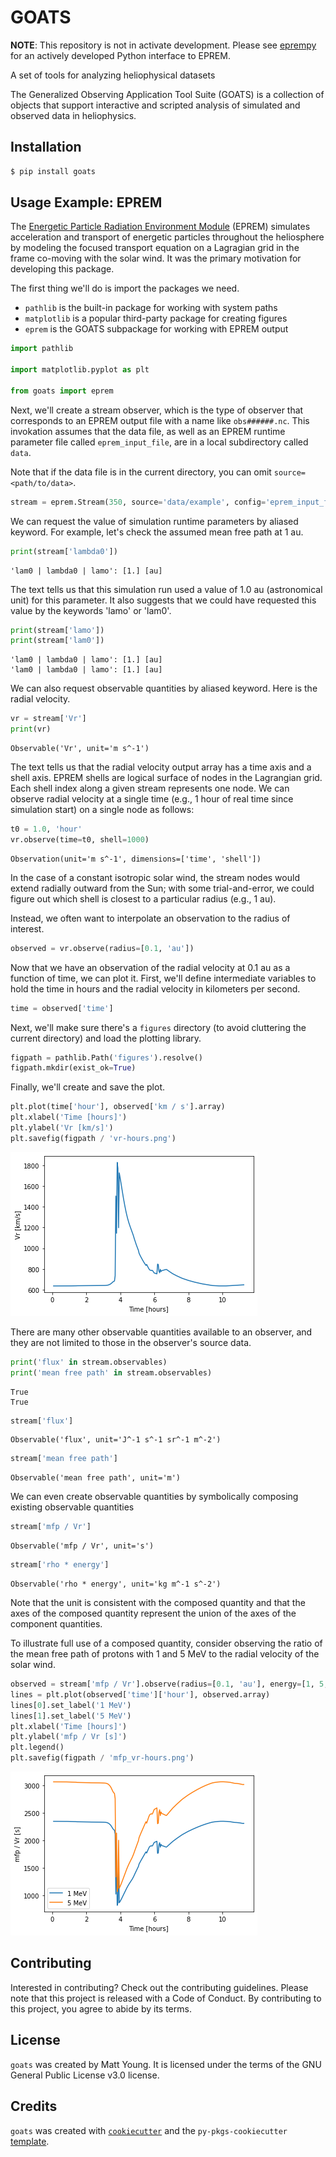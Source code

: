 # GOATS

**NOTE**: This repository is not in activate development. Please see [eprempy](https://github.com/myoung-space-science/eprempy) for an actively developed Python interface to EPREM.

A set of tools for analyzing heliophysical datasets

The Generalized Observing Application Tool Suite (GOATS) is a collection of objects that support interactive and scripted analysis of simulated and observed data in heliophysics.

## Installation

```bash
$ pip install goats
```

## Usage Example: EPREM

The [Energetic Particle Radiation Environment Module](https://github.com/myoung-space-science/eprem) (EPREM) simulates acceleration and transport of energetic particles throughout the heliosphere by modeling the focused transport equation on a Lagragian grid in the frame co-moving with the solar wind. It was the primary motivation for developing this package.

The first thing we'll do is import the packages we need.

* `pathlib` is the built-in package for working with system paths  
* `matplotlib` is a popular third-party package for creating figures  
* `eprem` is the GOATS subpackage for working with EPREM output  


```python
import pathlib

import matplotlib.pyplot as plt

from goats import eprem
```

Next, we'll create a stream observer, which is the type of observer that corresponds to an EPREM output file with a name like `obs######.nc`. This invokation assumes that the data file, as well as an EPREM runtime parameter file called `eprem_input_file`, are in a local subdirectory called `data`.

Note that if the data file is in the current directory, you can omit `source=<path/to/data>`.


```python
stream = eprem.Stream(350, source='data/example', config='eprem_input_file')
```

We can request the value of simulation runtime parameters by aliased keyword. For example, let's check the assumed mean free path at 1 au.


```python
print(stream['lambda0'])
```

    'lam0 | lambda0 | lamo': [1.] [au]


The text tells us that this simulation run used a value of 1.0 au (astronomical unit) for this parameter. It also suggests that we could have requested this value by the keywords 'lamo' or 'lam0'.


```python
print(stream['lamo'])
print(stream['lam0'])
```

    'lam0 | lambda0 | lamo': [1.] [au]
    'lam0 | lambda0 | lamo': [1.] [au]


We can also request observable quantities by aliased keyword. Here is the radial velocity.


```python
vr = stream['Vr']
print(vr)
```

    Observable('Vr', unit='m s^-1')


The text tells us that the radial velocity output array has a time axis and a shell axis. EPREM shells are logical surface of nodes in the Lagrangian grid. Each shell index along a given stream represents one node. We can observe radial velocity at a single time (e.g., 1 hour of real time since simulation start) on a single node as follows:


```python
t0 = 1.0, 'hour'
vr.observe(time=t0, shell=1000)
```




    Observation(unit='m s^-1', dimensions=['time', 'shell'])



In the case of a constant isotropic solar wind, the stream nodes would extend radially outward from the Sun; with some trial-and-error, we could figure out which shell is closest to a particular radius (e.g., 1 au).

Instead, we often want to interpolate an observation to the radius of interest.


```python
observed = vr.observe(radius=[0.1, 'au'])
```

Now that we have an observation of the radial velocity at 0.1 au as a function of time, we can plot it. First, we'll define intermediate variables to hold the time in hours and the radial velocity in kilometers per second.


```python
time = observed['time']
```

Next, we'll make sure there's a `figures` directory (to avoid cluttering the current directory) and load the plotting library.


```python
figpath = pathlib.Path('figures').resolve()
figpath.mkdir(exist_ok=True)
```

Finally, we'll create and save the plot.


```python
plt.plot(time['hour'], observed['km / s'].array)
plt.xlabel('Time [hours]')
plt.ylabel('Vr [km/s]')
plt.savefig(figpath / 'vr-hours.png')
```


    
![png](readme_files/readme_25_0.png)
    


There are many other observable quantities available to an observer, and they are not limited to those in the observer's source data.


```python
print('flux' in stream.observables)
print('mean free path' in stream.observables)
```

    True
    True



```python
stream['flux']
```




    Observable('flux', unit='J^-1 s^-1 sr^-1 m^-2')




```python
stream['mean free path']
```




    Observable('mean free path', unit='m')



We can even create observable quantities by symbolically composing existing observable quantities


```python
stream['mfp / Vr']
```




    Observable('mfp / Vr', unit='s')




```python
stream['rho * energy']
```




    Observable('rho * energy', unit='kg m^-1 s^-2')



Note that the unit is consistent with the composed quantity and that the axes of the composed quantity represent the union of the axes of the component quantities.

To illustrate full use of a composed quantity, consider observing the ratio of the mean free path of protons with 1 and 5 MeV to the radial velocity of the solar wind.


```python
observed = stream['mfp / Vr'].observe(radius=[0.1, 'au'], energy=[1, 5, 'MeV'])
lines = plt.plot(observed['time']['hour'], observed.array)
lines[0].set_label('1 MeV')
lines[1].set_label('5 MeV')
plt.xlabel('Time [hours]')
plt.ylabel('mfp / Vr [s]')
plt.legend()
plt.savefig(figpath / 'mfp_vr-hours.png')
```


    
![png](readme_files/readme_35_0.png)
    


## Contributing

Interested in contributing? Check out the contributing guidelines. Please note that this project is released with a Code of Conduct. By contributing to this project, you agree to abide by its terms.

## License

`goats` was created by Matt Young. It is licensed under the terms of the GNU General Public License v3.0 license.

## Credits

`goats` was created with [`cookiecutter`](https://cookiecutter.readthedocs.io/en/latest/) and the `py-pkgs-cookiecutter` [template](https://github.com/py-pkgs/py-pkgs-cookiecutter).

